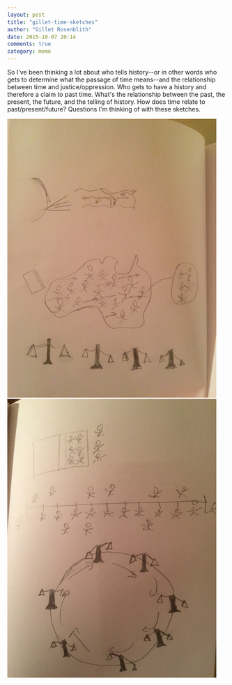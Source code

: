 ```yaml
---
layout: post
title: "gillet-time-sketches"
author: "Gillet Rosenblith"
date: 2015-10-07 20:14
comments: true
category: memo
---
```

So I've been thinking a lot about who tells history--or in other words who gets to determine what the passage of time means--and the relationship between time and justice/oppression. Who gets to have a history and therefore a claim to past time. What's the relationship between the past, the present, the future, and the telling of history. How does time relate to past/present/future? Questions I'm thinking of with these sketches.

![Sketch 1](/images/inktober/10-7-gillet-time-2.JPG)
![Sketch 2](/images/inktober/10-7-gillet-time.JPG)
